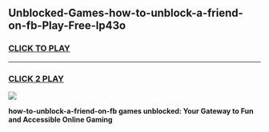 
## Unblocked-Games-how-to-unblock-a-friend-on-fb-Play-Free-lp43o
<h3>
<a href="https://premium76.site?title=how-to-unblock-a-friend-on-fb&ref=18A1">CLICK TO PLAY</a></h3>
<hr>

<h3>
<a href="https://premium76.site?title=how-to-unblock-a-friend-on-fb&ref=18A1">CLICK 2 PLAY</a>
  
</h3>

<a href="https://premium76.site?title=how-to-unblock-a-friend-on-fb&ref=18A1"><img src="https://clearcache.store/games.png"></a>


**how-to-unblock-a-friend-on-fb games unblocked: Your Gateway to Fun and Accessible Online Gaming**
